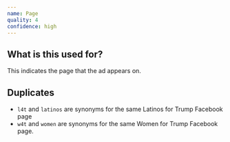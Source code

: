 ```yaml
---
name: Page
quality: 4
confidence: high
---
```


## What is this used for?

This indicates the page that the ad appears on.

## Duplicates

- `l4t` and `latinos` are synonyms for the same Latinos for Trump Facebook page
- `w4t` and `women` are synonyms for the same Women for Trump Facebook page.

